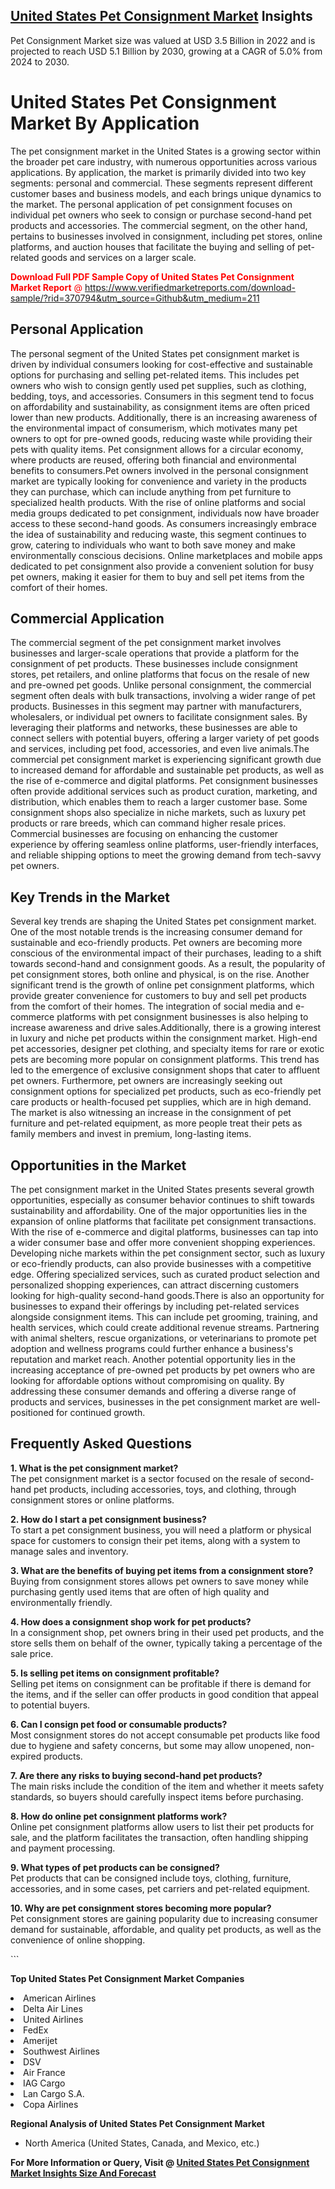 <h2><a href="https://www.verifiedmarketreports.com/download-sample/?rid=370794&amp;utm_source=Github&amp;utm_medium=211" target="_blank">United States Pet Consignment Market</a> Insights</h2><p>Pet Consignment Market size was valued at USD 3.5 Billion in 2022 and is projected to reach USD 5.1 Billion by 2030, growing at a CAGR of 5.0% from 2024 to 2030.</p><p><h1>United States Pet Consignment Market By Application</h1><p>The pet consignment market in the United States is a growing sector within the broader pet care industry, with numerous opportunities across various applications. By application, the market is primarily divided into two key segments: personal and commercial. These segments represent different customer bases and business models, and each brings unique dynamics to the market. The personal application of pet consignment focuses on individual pet owners who seek to consign or purchase second-hand pet products and accessories. The commercial segment, on the other hand, pertains to businesses involved in consignment, including pet stores, online platforms, and auction houses that facilitate the buying and selling of pet-related goods and services on a larger scale. <p><span class=""><span style="color: #ff0000;"><strong>Download Full PDF Sample Copy of United States Pet Consignment Market Report</strong> @ </span><a href="https://www.verifiedmarketreports.com/download-sample/?rid=370794&amp;utm_source=Github&amp;utm_medium=211" target="_blank">https://www.verifiedmarketreports.com/download-sample/?rid=370794&amp;utm_source=Github&amp;utm_medium=211</a></span></p></p><h2>Personal Application</h2><p>The personal segment of the United States pet consignment market is driven by individual consumers looking for cost-effective and sustainable options for purchasing and selling pet-related items. This includes pet owners who wish to consign gently used pet supplies, such as clothing, bedding, toys, and accessories. Consumers in this segment tend to focus on affordability and sustainability, as consignment items are often priced lower than new products. Additionally, there is an increasing awareness of the environmental impact of consumerism, which motivates many pet owners to opt for pre-owned goods, reducing waste while providing their pets with quality items. Pet consignment allows for a circular economy, where products are reused, offering both financial and environmental benefits to consumers.Pet owners involved in the personal consignment market are typically looking for convenience and variety in the products they can purchase, which can include anything from pet furniture to specialized health products. With the rise of online platforms and social media groups dedicated to pet consignment, individuals now have broader access to these second-hand goods. As consumers increasingly embrace the idea of sustainability and reducing waste, this segment continues to grow, catering to individuals who want to both save money and make environmentally conscious decisions. Online marketplaces and mobile apps dedicated to pet consignment also provide a convenient solution for busy pet owners, making it easier for them to buy and sell pet items from the comfort of their homes.<h2>Commercial Application</h2><p>The commercial segment of the pet consignment market involves businesses and larger-scale operations that provide a platform for the consignment of pet products. These businesses include consignment stores, pet retailers, and online platforms that focus on the resale of new and pre-owned pet goods. Unlike personal consignment, the commercial segment often deals with bulk transactions, involving a wider range of pet products. Businesses in this segment may partner with manufacturers, wholesalers, or individual pet owners to facilitate consignment sales. By leveraging their platforms and networks, these businesses are able to connect sellers with potential buyers, offering a larger variety of pet goods and services, including pet food, accessories, and even live animals.The commercial pet consignment market is experiencing significant growth due to increased demand for affordable and sustainable pet products, as well as the rise of e-commerce and digital platforms. Pet consignment businesses often provide additional services such as product curation, marketing, and distribution, which enables them to reach a larger customer base. Some consignment shops also specialize in niche markets, such as luxury pet products or rare breeds, which can command higher resale prices. Commercial businesses are focusing on enhancing the customer experience by offering seamless online platforms, user-friendly interfaces, and reliable shipping options to meet the growing demand from tech-savvy pet owners.<h2>Key Trends in the Market</h2><p>Several key trends are shaping the United States pet consignment market. One of the most notable trends is the increasing consumer demand for sustainable and eco-friendly products. Pet owners are becoming more conscious of the environmental impact of their purchases, leading to a shift towards second-hand and consignment goods. As a result, the popularity of pet consignment stores, both online and physical, is on the rise. Another significant trend is the growth of online pet consignment platforms, which provide greater convenience for customers to buy and sell pet products from the comfort of their homes. The integration of social media and e-commerce platforms with pet consignment businesses is also helping to increase awareness and drive sales.Additionally, there is a growing interest in luxury and niche pet products within the consignment market. High-end pet accessories, designer pet clothing, and specialty items for rare or exotic pets are becoming more popular on consignment platforms. This trend has led to the emergence of exclusive consignment shops that cater to affluent pet owners. Furthermore, pet owners are increasingly seeking out consignment options for specialized pet products, such as eco-friendly pet care products or health-focused pet supplies, which are in high demand. The market is also witnessing an increase in the consignment of pet furniture and pet-related equipment, as more people treat their pets as family members and invest in premium, long-lasting items.<h2>Opportunities in the Market</h2><p>The pet consignment market in the United States presents several growth opportunities, especially as consumer behavior continues to shift towards sustainability and affordability. One of the major opportunities lies in the expansion of online platforms that facilitate pet consignment transactions. With the rise of e-commerce and digital platforms, businesses can tap into a wider consumer base and offer more convenient shopping experiences. Developing niche markets within the pet consignment sector, such as luxury or eco-friendly products, can also provide businesses with a competitive edge. Offering specialized services, such as curated product selection and personalized shopping experiences, can attract discerning customers looking for high-quality second-hand goods.There is also an opportunity for businesses to expand their offerings by including pet-related services alongside consignment items. This can include pet grooming, training, and health services, which could create additional revenue streams. Partnering with animal shelters, rescue organizations, or veterinarians to promote pet adoption and wellness programs could further enhance a business's reputation and market reach. Another potential opportunity lies in the increasing acceptance of pre-owned pet products by pet owners who are looking for affordable options without compromising on quality. By addressing these consumer demands and offering a diverse range of products and services, businesses in the pet consignment market are well-positioned for continued growth.<h2>Frequently Asked Questions</h2><p><strong>1. What is the pet consignment market?</strong><br>The pet consignment market is a sector focused on the resale of second-hand pet products, including accessories, toys, and clothing, through consignment stores or online platforms.</p><p><strong>2. How do I start a pet consignment business?</strong><br>To start a pet consignment business, you will need a platform or physical space for customers to consign their pet items, along with a system to manage sales and inventory.</p><p><strong>3. What are the benefits of buying pet items from a consignment store?</strong><br>Buying from consignment stores allows pet owners to save money while purchasing gently used items that are often of high quality and environmentally friendly.</p><p><strong>4. How does a consignment shop work for pet products?</strong><br>In a consignment shop, pet owners bring in their used pet products, and the store sells them on behalf of the owner, typically taking a percentage of the sale price.</p><p><strong>5. Is selling pet items on consignment profitable?</strong><br>Selling pet items on consignment can be profitable if there is demand for the items, and if the seller can offer products in good condition that appeal to potential buyers.</p><p><strong>6. Can I consign pet food or consumable products?</strong><br>Most consignment stores do not accept consumable pet products like food due to hygiene and safety concerns, but some may allow unopened, non-expired products.</p><p><strong>7. Are there any risks to buying second-hand pet products?</strong><br>The main risks include the condition of the item and whether it meets safety standards, so buyers should carefully inspect items before purchasing.</p><p><strong>8. How do online pet consignment platforms work?</strong><br>Online pet consignment platforms allow users to list their pet products for sale, and the platform facilitates the transaction, often handling shipping and payment processing.</p><p><strong>9. What types of pet products can be consigned?</strong><br>Pet products that can be consigned include toys, clothing, furniture, accessories, and in some cases, pet carriers and pet-related equipment.</p><p><strong>10. Why are pet consignment stores becoming more popular?</strong><br>Pet consignment stores are gaining popularity due to increasing consumer demand for sustainable, affordable, and quality pet products, as well as the convenience of online shopping.</p>```</p><p><strong>Top United States Pet Consignment Market Companies</strong></p><div data-test-id=""><p><li>American Airlines</li><li> Delta Air Lines</li><li> United Airlines</li><li> FedEx</li><li> Amerijet</li><li> Southwest Airlines</li><li> DSV</li><li> Air France</li><li> IAG Cargo</li><li> Lan Cargo S.A.</li><li> Copa Airlines</li></p><div><strong>Regional Analysis of&nbsp;United States Pet Consignment Market</strong></div><ul><li dir="ltr"><p dir="ltr">North America&nbsp;(United States, Canada, and Mexico, etc.)</p></li></ul><p><strong>For More Information or Query, Visit @&nbsp;</strong><strong><a href="https://www.verifiedmarketreports.com/product/pet-consignment-market/?utm_source=Github&amp;utm_medium=211" target="_blank">United States Pet Consignment Market Insights Size And Forecast</a></strong></p></div>
